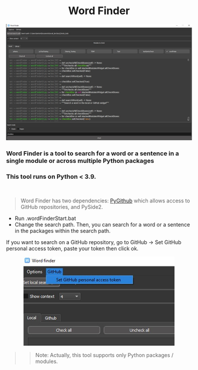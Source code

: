 <h1 style="text-align: center;">Word Finder</h1>

<div style="text-align: center">
<img src="src/wordFinder/resources/readmeScreens/overallScreen.jpg" style="width: 800px; height: auto">
</div>

<h3>Word Finder</strong> is a tool to search for a word or a sentence in a single module or across multiple Python packages</h3>


### This tool runs on Python < 3.9.

<br>

>Word Finder has two dependencies: [PyGithub](https://github.com/PyGithub/PyGithub) which allows access to GitHub repositories, and PySide2.

- Run .wordFinderStart.bat
- Change the search path. Then, you can search for a word or a sentence in the packages within the search path.



If you want to search on a GitHub repository, go to GitHub <span>&#8594;</span> Set GitHub personal access token, paste your
token then click ok.

<div style="text-align: center">
    <img src="src/wordFinder/resources/readmeScreens/accessToken.jpg">
</div>

>> Note: Actually, this tool supports only Python packages / modules.

